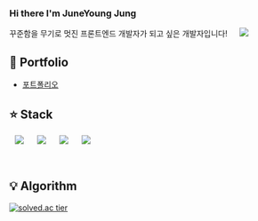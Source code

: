 ### Hi there I'm JuneYoung Jung

꾸준함을 무기로 멋진 프론트엔드 개발자가 되고 싶은 개발자입니다!  &nbsp; <a href="https://dkwjdi.tistory.com">
    <img 
        src="http://img.shields.io/badge/-Tech%20Blog-655ced?style=flat&logo=github&link=https://dkwjdi.tistory.com"
        style="height : auto; margin-left : 10px; margin-right : 10px;"/>
</a>

## :pencil: Portfolio
+ [포트폴리오](https://www.notion.so/June-Young-Jung-98357b012e394eaaa876b5f26a47bbc9)



## :star: Stack
<p>
  <img src="https://img.shields.io/badge/Java-007396?style=flat-square&logo=Java&logoColor=white" 
       style="height : auto; margin-left : 10px; margin-right : 10px;" />
  <img src="https://img.shields.io/badge/JavaScript-F7DF1E?style=flat-square&logo=JavaScript&logoColor=black"
       style="height : auto; margin-left : 10px; margin-right : 10px;" />
  <img src="https://img.shields.io/badge/Vue.js-4FC08D?style=flat-square&logo=Vue.js&logoColor=white"
       style="height : auto; margin-left : 10px; margin-right : 10px;" />
  <img src="https://img.shields.io/badge/HTML-E34F26?style=flat-square&logo=HTML5&logoColor=white"
       style="height : auto; margin-left : 10px; margin-right : 10px;" />
</p>


<br>

## :bulb: Algorithm

[![solved.ac tier](http://mazassumnida.wtf/api/generate_badge?boj=dkwjdi)](https://solved.ac/dkwjdi)





